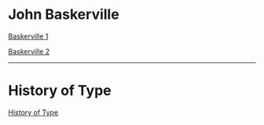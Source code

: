 # John Baskerville

[Baskerville 1](https://rachelmartin124.github.io/john_baskerville/john_baskerville.html)

[Baskerville 2](https://rachelmartin124.github.io/john_baskerville/john_baskerville2.html)

---

# History of Type 


[History of Type](https://rachelmartin124.github.io/john_baskerville/history.html)

